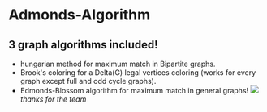 # Admonds-Algorithm
## 3 graph algorithms included!
- hungarian method for maximum match in Bipartite graphs.
- Brook's coloring for a Delta(G) legal vertices coloring (works for every graph except full and odd cycle graphs).
- Edmonds-Blossom algorithm for maximum match in general graphs!
<a href='https://imgur.com/dg3BDwQ'><img src='https://imgur.com/dg3BDwQ.gif'></a><br>
*thanks for the team*
